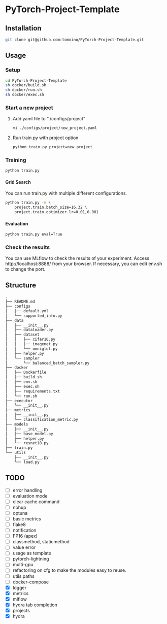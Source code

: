 # PyTorch-Project-Template
## Installation
```bash
git clone git@github.com:tomoino/PyTorch-Project-Template.git
```

## Usage
### Setup
```bash
cd PyTorch-Project-Template
sh docker/build.sh
sh docker/run.sh
sh docker/exec.sh
```

### Start a new project
1. Add yaml file to "./configs/project"
    ```bash
    vi ./configs/project/new_project.yaml
    ```
1. Run train.py with project option
    ```bash
    python train.py project=new_project
    ```

### Training
```bash
python train.py
```
#### Grid Search
You can run train.py with multiple different configurations.
```bash
python train.py -m \
    project.train.batch_size=16,32 \
    project.train.optimizer.lr=0.01,0.001
```
#### Evaluation
```bash
python train.py eval=True
```

### Check the results
You can use MLflow to check the results of your experiment.
Access http://localhost:8888/ from your browser.
If necessary, you can edit env.sh to change the port.

## Structure
```bash
.
├── README.md
├── configs
│   ├── default.yml
│   └── supported_info.py
├── data
│   ├── __init__.py
│   ├── dataloader.py
│   ├── dataset
│   │   ├── cifar10.py
│   │   ├── imagenet.py
│   │   └── omniglot.py
│   ├── helper.py
│   └── sampler
│       └── balanced_batch_sampler.py
├── docker
│   ├── Dockerfile
│   ├── build.sh
│   ├── env.sh
│   ├── exec.sh
│   ├── requirements.txt
│   └── run.sh
├── executor
│   └── __init__.py
├── metrics
│   ├── __init__.py
│   └── classification_metric.py
├── models
│   ├── __init__.py
│   ├── base_model.py
│   ├── helper.py
│   └── resnet18.py
├── train.py
└── utils
    ├── __init__.py
    └── load.py
```
## TODO
- [ ] error handling
- [ ] evaluation mode
- [ ] clear cache command
- [ ] nohup
- [ ] optuna
- [ ] basic metrics
- [ ] flake8
- [ ] notification
- [ ] FP16 (apex)
- [ ] classmethod, staticmethod
- [ ] value error
- [ ] usage as template
- [ ] pytorch-lightning
- [ ] multi-gpu
- [ ] refactoring on cfg to make the modules easy to reuse.
- [ ] utils.paths
- [ ] docker-compose
- [x] logger
- [x] metrics
- [x] mlflow
- [x] hydra tab completion
- [x] projects
- [x] hydra
